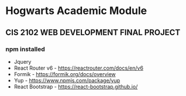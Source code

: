 # Hogwarts Academic Module
## CIS 2102 WEB DEVELOPMENT FINAL PROJECT
### npm installed
- Jquery
- React Router v6 - https://reactrouter.com/docs/en/v6
- Formik - https://formik.org/docs/overview
- Yup - https://www.npmjs.com/package/yup
- React Bootstrap - https://react-bootstrap.github.io/
